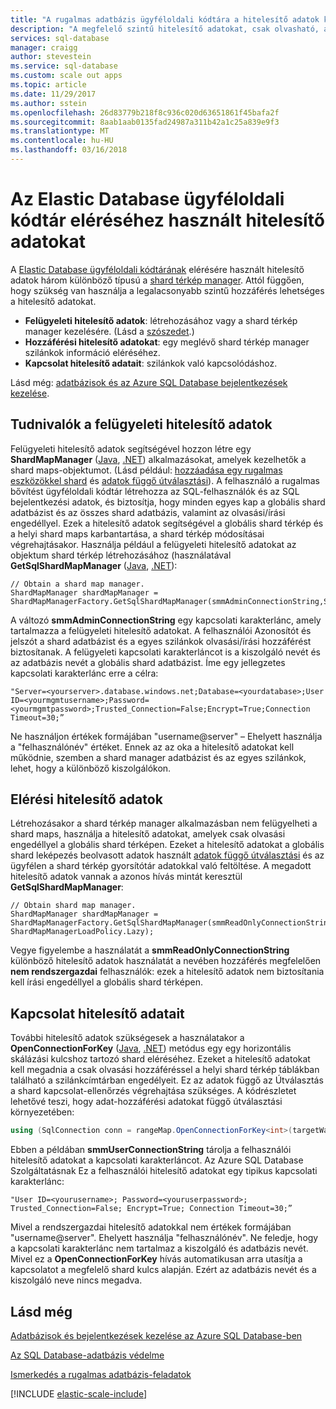 ```yaml
---
title: "A rugalmas adatbázis ügyféloldali kódtára a hitelesítő adatok kezelése |} Microsoft Docs"
description: "A megfelelő szintű hitelesítő adatokat, csak olvasható, a rugalmas adatbázis-alkalmazások rendszergazdai beállítása"
services: sql-database
manager: craigg
author: stevestein
ms.service: sql-database
ms.custom: scale out apps
ms.topic: article
ms.date: 11/29/2017
ms.author: sstein
ms.openlocfilehash: 26d83779b218f8c936c020d63651861f45bafa2f
ms.sourcegitcommit: 8aab1aab0135fad24987a311b42a1c25a839e9f3
ms.translationtype: MT
ms.contentlocale: hu-HU
ms.lasthandoff: 03/16/2018
---
```

# <a name="credentials-used-to-access-the-elastic-database-client-library"></a>Az Elastic Database ügyféloldali kódtár eléréséhez használt hitelesítő adatokat
A [Elastic Database ügyféloldali kódtárának](sql-database-elastic-database-client-library.md) elérésére használt hitelesítő adatok három különböző típusú a [shard térkép manager](sql-database-elastic-scale-shard-map-management.md). Attól függően, hogy szükség van használja a legalacsonyabb szintű hozzáférés lehetséges a hitelesítő adatokat.

* **Felügyeleti hitelesítő adatok**: létrehozásához vagy a shard térkép manager kezelésére. (Lásd a [szószedet](sql-database-elastic-scale-glossary.md).) 
* **Hozzáférési hitelesítő adatokat**: egy meglévő shard térkép manager szilánkok információ eléréséhez.
* **Kapcsolat hitelesítő adatait**: szilánkok való kapcsolódáshoz. 

Lásd még: [adatbázisok és az Azure SQL Database bejelentkezések kezelése](sql-database-manage-logins.md). 

## <a name="about-management-credentials"></a>Tudnivalók a felügyeleti hitelesítő adatok
Felügyeleti hitelesítő adatok segítségével hozzon létre egy **ShardMapManager** ([Java](/java/api/com.microsoft.azure.elasticdb.shard.mapmanager._shard_map_manager), [.NET](https://msdn.microsoft.com/library/azure/microsoft.azure.sqldatabase.elasticscale.shardmanagement.shardmapmanager.aspx)) alkalmazásokat, amelyek kezelhetők a shard maps-objektumot. (Lásd például: [hozzáadása egy rugalmas eszközökkel shard](sql-database-elastic-scale-add-a-shard.md) és [adatok függő útválasztási](sql-database-elastic-scale-data-dependent-routing.md)). A felhasználó a rugalmas bővítést ügyféloldali kódtár létrehozza az SQL-felhasználók és az SQL bejelentkezési adatok, és biztosítja, hogy minden egyes kap a globális shard adatbázist és az összes shard adatbázis, valamint az olvasási/írási engedéllyel. Ezek a hitelesítő adatok segítségével a globális shard térkép és a helyi shard maps karbantartása, a shard térkép módosításai végrehajtásakor. Használja például a felügyeleti hitelesítő adatokat az objektum shard térkép létrehozásához (használatával **GetSqlShardMapManager** ([Java](/java/api/com.microsoft.azure.elasticdb.shard.mapmanager._shard_map_manager_factory.getsqlshardmapmanager), [.NET](https://msdn.microsoft.com/library/azure/microsoft.azure.sqldatabase.elasticscale.shardmanagement.shardmapmanagerfactory.getsqlshardmapmanager.aspx)): 

```
// Obtain a shard map manager. 
ShardMapManager shardMapManager = ShardMapManagerFactory.GetSqlShardMapManager(smmAdminConnectionString,ShardMapManagerLoadPolicy.Lazy); 
```

A változó **smmAdminConnectionString** egy kapcsolati karakterlánc, amely tartalmazza a felügyeleti hitelesítő adatokat. A felhasználói Azonosítót és jelszót a shard adatbázist és a egyes szilánkok olvasási/írási hozzáférést biztosítanak. A felügyeleti kapcsolati karakterláncot is a kiszolgáló nevét és az adatbázis nevét a globális shard adatbázist. Íme egy jellegzetes kapcsolati karakterlánc erre a célra:

```
"Server=<yourserver>.database.windows.net;Database=<yourdatabase>;User ID=<yourmgmtusername>;Password=<yourmgmtpassword>;Trusted_Connection=False;Encrypt=True;Connection Timeout=30;” 
```

Ne használjon értékek formájában "username@server" – Ehelyett használja a "felhasználónév" értéket.  Ennek az az oka a hitelesítő adatokat kell működnie, szemben a shard manager adatbázist és az egyes szilánkok, lehet, hogy a különböző kiszolgálókon.

## <a name="access-credentials"></a>Elérési hitelesítő adatok
Létrehozásakor a shard térkép manager alkalmazásban nem felügyelheti a shard maps, használja a hitelesítő adatokat, amelyek csak olvasási engedéllyel a globális shard térképen. Ezeket a hitelesítő adatokat a globális shard leképezés beolvasott adatok használt [adatok függő útválasztási](sql-database-elastic-scale-data-dependent-routing.md) és az ügyfélen a shard térkép gyorsítótár adatokkal való feltöltése. A megadott hitelesítő adatok vannak a azonos hívás mintát keresztül **GetSqlShardMapManager**: 

```
// Obtain shard map manager. 
ShardMapManager shardMapManager = ShardMapManagerFactory.GetSqlShardMapManager(smmReadOnlyConnectionString, ShardMapManagerLoadPolicy.Lazy);  
```

Vegye figyelembe a használatát a **smmReadOnlyConnectionString** különböző hitelesítő adatok használatát a nevében hozzáférés megfelelően **nem rendszergazdai** felhasználók: ezek a hitelesítő adatok nem biztosítania kell írási engedéllyel a globális shard térképen. 

## <a name="connection-credentials"></a>Kapcsolat hitelesítő adatait
További hitelesítő adatok szükségesek a használatakor a **OpenConnectionForKey** ([Java](/java/api/com.microsoft.azure.elasticdb.shard.mapper._list_shard_mapper.openconnectionforkey), [.NET](https://msdn.microsoft.com/library/azure/microsoft.azure.sqldatabase.elasticscale.shardmanagement.shardmap.openconnectionforkey.aspx)) metódus egy egy horizontális skálázási kulcshoz tartozó shard eléréséhez. Ezeket a hitelesítő adatokat kell megadnia a csak olvasási hozzáféréssel a helyi shard térkép táblákban található a szilánkcímtárban engedélyeit. Ez az adatok függő az Útválasztás a shard kapcsolat-ellenőrzés végrehajtása szükséges. A kódrészletet lehetővé teszi, hogy adat-hozzáférési adatokat függő útválasztási környezetében: 

```csharp
using (SqlConnection conn = rangeMap.OpenConnectionForKey<int>(targetWarehouse, smmUserConnectionString, ConnectionOptions.Validate)) 
```

Ebben a példában **smmUserConnectionString** tárolja a felhasználói hitelesítő adatokat a kapcsolati karakterláncot. Az Azure SQL Database Szolgáltatásnak Ez a felhasználói hitelesítő adatokat egy tipikus kapcsolati karakterlánc: 

```
"User ID=<yourusername>; Password=<youruserpassword>; Trusted_Connection=False; Encrypt=True; Connection Timeout=30;”  
```

Mivel a rendszergazdai hitelesítő adatokkal nem értékek formájában "username@server". Ehelyett használja "felhasználónév".  Ne feledje, hogy a kapcsolati karakterlánc nem tartalmaz a kiszolgáló és adatbázis nevét. Mivel ez a **OpenConnectionForKey** hívás automatikusan arra utasítja a kapcsolatot a megfelelő shard kulcs alapján. Ezért az adatbázis nevét és a kiszolgáló neve nincs megadva. 

## <a name="see-also"></a>Lásd még
[Adatbázisok és bejelentkezések kezelése az Azure SQL Database-ben](sql-database-manage-logins.md)

[Az SQL Database-adatbázis védelme](sql-database-security-overview.md)

[Ismerkedés a rugalmas adatbázis-feladatok](sql-database-elastic-jobs-getting-started.md)

[!INCLUDE [elastic-scale-include](../../includes/elastic-scale-include.md)]

